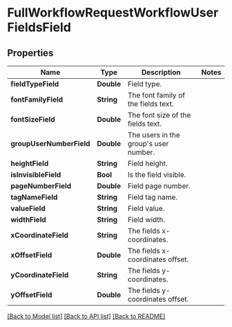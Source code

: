 # FullWorkflowRequestWorkflowUserFieldsField

## Properties
Name | Type | Description | Notes
------------ | ------------- | ------------- | -------------
**fieldTypeField** | **Double** | Field type. | 
**fontFamilyField** | **String** | The font family of the fields text. | 
**fontSizeField** | **Double** | The font size of the fields text. | 
**groupUserNumberField** | **Double** | The users in the group&#39;s user number. | 
**heightField** | **String** | Field height. | 
**isInvisibleField** | **Bool** | Is the field visible. | 
**pageNumberField** | **Double** | Field page number. | 
**tagNameField** | **String** | Field tag name. | 
**valueField** | **String** | Field value. | 
**widthField** | **String** | Field width. | 
**xCoordinateField** | **String** | The fields x-coordinates. | 
**xOffsetField** | **Double** | The fields x-coordinates offset. | 
**yCoordinateField** | **String** | The fields y-coordinates. | 
**yOffsetField** | **Double** | The fields y-coordinates offset. | 

[[Back to Model list]](../README.md#documentation-for-models) [[Back to API list]](../README.md#documentation-for-api-endpoints) [[Back to README]](../README.md)


